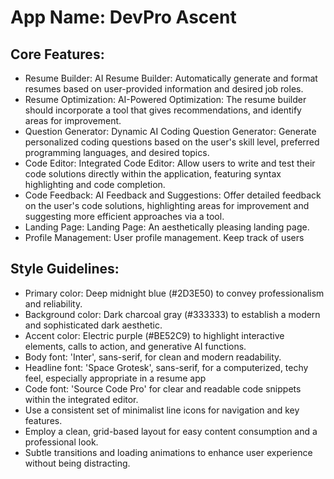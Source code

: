 # **App Name**: DevPro Ascent

## Core Features:

- Resume Builder: AI Resume Builder: Automatically generate and format resumes based on user-provided information and desired job roles.
- Resume Optimization: AI-Powered Optimization: The resume builder should incorporate a tool that gives recommendations, and identify areas for improvement.
- Question Generator: Dynamic AI Coding Question Generator: Generate personalized coding questions based on the user's skill level, preferred programming languages, and desired topics.
- Code Editor: Integrated Code Editor: Allow users to write and test their code solutions directly within the application, featuring syntax highlighting and code completion.
- Code Feedback: AI Feedback and Suggestions: Offer detailed feedback on the user's code solutions, highlighting areas for improvement and suggesting more efficient approaches via a tool.
- Landing Page: Landing Page: An aesthetically pleasing landing page.
- Profile Management: User profile management. Keep track of users

## Style Guidelines:

- Primary color: Deep midnight blue (#2D3E50) to convey professionalism and reliability.
- Background color: Dark charcoal gray (#333333) to establish a modern and sophisticated dark aesthetic.
- Accent color: Electric purple (#BE52C9) to highlight interactive elements, calls to action, and generative AI functions.
- Body font: 'Inter', sans-serif, for clean and modern readability.
- Headline font: 'Space Grotesk', sans-serif, for a computerized, techy feel, especially appropriate in a resume app
- Code font: 'Source Code Pro' for clear and readable code snippets within the integrated editor.
- Use a consistent set of minimalist line icons for navigation and key features.
- Employ a clean, grid-based layout for easy content consumption and a professional look.
- Subtle transitions and loading animations to enhance user experience without being distracting.